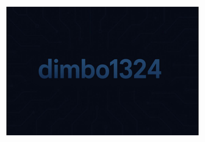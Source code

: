 [![Header](https://github.com/dimbo1324/dimbo1324/blob/main/assets/title.png)](https://cloud.ortpr.ru/)
<!-- Обо мне -->
<!-- Соц сети (видео) -->
<!-- Инструменты -->
<!-- Соц сети -->